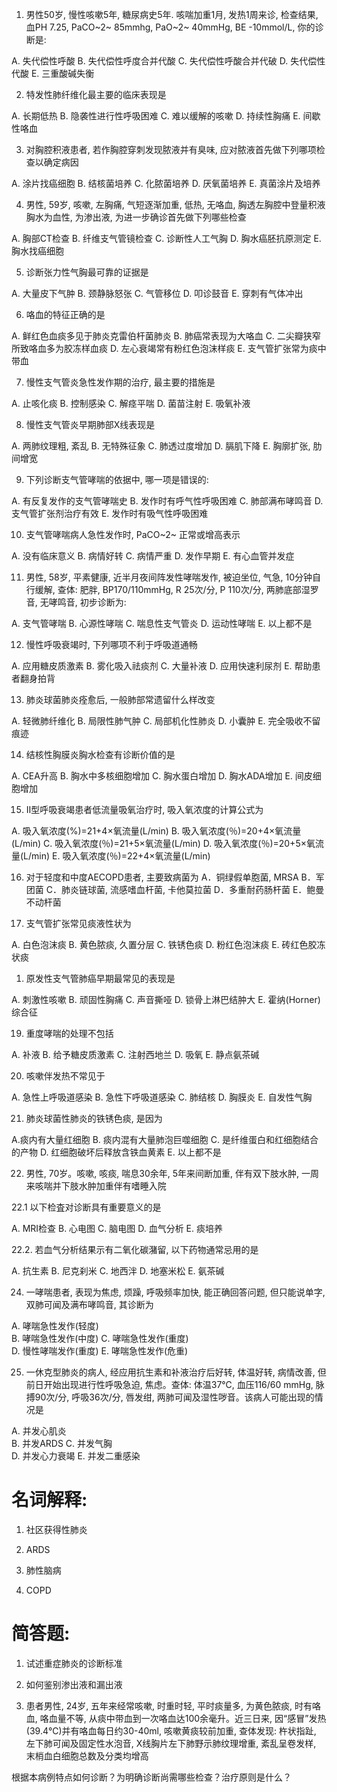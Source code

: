 1. 男性50岁, 慢性咳嗽5年, 糖尿病史5年. 咳喘加重1月, 发热1周来诊, 检查结果, 血РН 7.25, PаCO~2~ 85mmhg, PaO~2~ 40mmHg, BE -10mmol/L, 你的诊断是:

A. 失代偿性呼酸
B. 失代偿性呼度合并代酸
C. 失代偿性呼酸合并代破
D. 失代偿性代酸
E. 三重酸碱失衡

2. 特发性肺纤维化最主要的临床表现是

A. 长期低热
B. 隐袭性进行性呼吸困难
C. 难以缓解的咳嗽
D. 持续性胸痛
E. 间歇性咯血

3. 对胸腔积液患者, 若作胸腔穿刺发现脓液并有臭味, 应对脓液首先做下列哪项检查以确定病因

A. 涂片找癌细胞
B. 结核菌培养
C. 化脓菌培养
D. 厌氧菌培养
E. 真菌涂片及培养

4. 男性, 59岁, 咳嗽, 左胸痛, 气短逐渐加重, 低热, 无咯血, 胸透左胸腔中登量积液胸水为血性, 为渗出液, 为进一步确诊首先做下列哪些检查

A. 胸部CT检查
B. 纤维支气管镜检查
C. 诊断性人工气胸
D. 胸水癌胚抗原测定
E. 胸水找癌细胞

5. 诊断张力性气胸最可靠的证据是

A. 大量皮下气肿 
B. 颈静脉怒张 
C. 气管移位 
D. 叩诊鼓音 
E. 穿刺有气体冲出 


6. 咯血的特征正确的是

A. 鲜红色血痰多见于肺炎克雷伯杆菌肺炎 
B. 肺癌常表现为大咯血 
C. 二尖瓣狭窄所致咯血多为胶冻样血痰 
D. 左心衰竭常有粉红色泡沫样痰 
E. 支气管扩张常为痰中带血 

7. 慢性支气管炎急性发作期的治疗, 最主要的措施是

A. 止咳化痰
B. 控制感染
C. 解痉平喘
D. 菌苗注射
E. 吸氧补液

8. 慢性支气管炎早期肺部X线表现是

A. 两肺纹理粗, 紊乱
B. 无特殊征象
C. 肺透过度增加
D. 膈肌下降
E. 胸廓扩张, 肋间增宽


9. 下列诊断支气管哮喘的依据中, 哪一项是错误的: 

A. 有反复发作的支气管哮喘史
B. 发作时有呼气性呼吸困难
C. 肺部满布哮鸣音
D. 支气管扩张剂治疗有效
E. 发作时有吸气性呼吸困难

10. 支气管哮喘病人急性发作时, PaCO~2~ 正常或增高表示

A. 没有临床意义
B. 病情好转
C. 病情严重
D. 发作早期
E. 有心血管并发症


11. 男性, 58岁, 平素健康, 近半月夜间阵发性哮喘发作, 被迫坐位, 气急, 10分钟自行缓解, 查体: 肥胖, BP170/110mmHg, R 25次/分, P 110次/分, 两肺底部湿罗音, 无哮鸣音, 初步诊断为: 

A. 支气管哮喘
B. 心源性哮喘
C. 喘息性支气管炎
D. 运动性哮喘
E. 以上都不是


12. 慢性呼吸衰竭时, 下列哪项不利于呼吸道通畅

A. 应用糖皮质激素
B. 雾化吸入祛痰剂
C. 大量补液
D. 应用快速利尿剂
E. 帮助患者翻身拍背

13. 肺炎球菌肺炎痊愈后, 一般肺部常遗留什么样改变

A. 轻微肺纤维化
B. 局限性肺气肿
C. 局部机化性肺炎
D. 小囊肿
E. 完全吸收不留痕迹

14. 结核性胸膜炎胸水检查有诊断价值的是

A. CEA升高 
B. 胸水中多核细胞增加 
C. 胸水蛋白增加 
D. 胸水ADA增加 
E. 间皮细胞增加 


15. Ⅱ型呼吸衰竭患者低流量吸氧治疗时, 吸入氧浓度的计算公式为

A. 吸入氧浓度(%)=21+4×氧流量(L/min) 
B. 吸入氧浓度(％)=20+4×氧流量(L/min) 
C. 吸入氧浓度(％)=21+5×氧流量(L/min) 
D. 吸入氧浓度(％)=20+5×氧流量(L/min) 
E. 吸入氧浓度(％)=22+4×氧流量(L/min) 


16. 对于轻度和中度AECOPD患者, 主要致病菌为
A．铜绿假单胞菌, MRSA
B．军团菌
C．肺炎链球菌, 流感嗜血杆菌, 卡他莫拉菌
D．多重耐药肠杆菌 
E．鲍曼不动杆菌

17. 支气管扩张常见痰液性状为

A. 白色泡沫痰 
B. 黄色脓痰, 久置分层
C. 铁锈色痰
D. 粉红色泡沫痰 
E. 砖红色胶冻状痰 

1.  原发性支气管肺癌早期最常见的表现是

A. 刺激性咳嗽 
B. 顽固性胸痛 
C. 声音撕哑 
D. 锁骨上淋巴结肿大 
E. 霍纳(Horner)综合征 

19. 重度哮喘的处理不包括

A. 补液 
B. 给予糖皮质激素
C. 注射西地兰 
D. 吸氧 
E. 静点氨茶碱 


20. 咳嗽伴发热不常见于

A. 急性上呼吸道感染 
B. 急性下呼吸道感染 
C. 肺结核 
D. 胸膜炎 
E. 自发性气胸 


21. 肺炎球菌性肺炎的铁锈色痰, 是因为

A.痰内有大量红细胞 
B. 痰内混有大量肺泡巨噬细胞 
C. 是纤维蛋白和红细胞结合的产物 
D. 红细胞破坏后释放含铁血黄素 
E. 以上都不是 
            
22. 男性, 70岁。咳嗽, 咳痰, 喘息30余年, 5年来间断加重, 伴有双下肢水肿, 一周来咳喘并下肢水肿加重伴有嗜睡入院

22.1 以下检査对诊断具有重要意义的是

A. MRI检查
B. 心电图 
C. 脑电图 
D. 血气分析 
E. 痰培养 

22.2. 若血气分析结果示有二氧化碳潴留, 以下药物通常忌用的是

A. 抗生素
B. 尼克刹米
C. 地西泮
D. 地塞米松
E. 氨茶碱

24.  一哮喘患者, 表现为焦虑, 烦躁, 呼吸频率加快, 能正确回答问题, 但只能说单字, 双肺可闻及满布哮鸣音, 其诊断为

A. 哮喘急性发作(轻度)   
B. 哮喘急性发作(中度)
C. 哮喘急性发作(重度)  
D. 慢性哮喘发作(重度)
E. 哮喘急性发作(危重)

25.  一休克型肺炎的病人, 经应用抗生素和补液治疗后好转, 体温好转, 病情改善, 但前日开始出现进行性呼吸急迫, 焦虑。查体: 体温37℃, 血压116/60 mmHg, 脉搏90次/分, 呼吸36次/分, 唇发绀, 两肺可闻及湿性哕音。该病人可能出现的情况是

A. 并发心肌炎    
B. 并发ARDS
C. 并发气胸    
D. 并发心力衰竭
E. 并发二重感染


# 名词解释: 

1. 社区获得性肺炎

2. ARDS 

3. 肺性脑病

4. COPD

# 简答题: 

1. 试述重症肺炎的诊断标准

2. 如何鉴别渗出液和漏出液

3. 患者男性, 24岁, 五年来经常咳嗽, 时重时轻, 平时痰量多, 为黄色脓痰, 时有咯血, 咯血量不等, 从痰中带血到一次咯血达100余毫升。近三日来, 因“感冒”发热(39.4℃)并有咯血每日约30-40ml, 咳嗽黄痰较前加重, 查体发现: 杵状指趾, 左下肺可闻及固定性水泡音, X线胸片左下肺野示肺纹理增重, 紊乱呈卷发样, 末梢血白细胞总数及分类均增高 

根据本病例特点如何诊断？为明确诊断尚需哪些检查？治疗原则是什么？ 